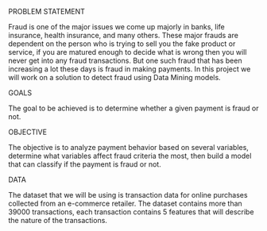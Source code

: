 PROBLEM STATEMENT

Fraud is one of the major issues we come up majorly in banks, life insurance, health insurance, and many others. These major frauds are dependent on the person who is trying to sell you the fake product or service, if you are matured enough to decide what is wrong then you will never get into any fraud transactions. But one such fraud that has been increasing a lot these days is fraud in making payments. In this project we will work on a solution to detect fraud using Data Mining models.

GOALS

The goal to be achieved is to determine whether a given payment is fraud or not.

OBJECTIVE

The objective is to analyze payment behavior based on several variables, determine what variables affect fraud criteria the most, then build a model that can classify if the payment is fraud or not.

DATA

The dataset that we will be using is transaction data for online purchases collected from an e-commerce retailer. The dataset contains more than 39000 transactions, each transaction contains 5 features that will describe the nature of the transactions.
